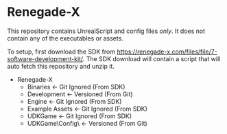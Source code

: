 # Renegade-X

This repository contains UnrealScript and config files *only*. It does not contain any of the executables or assets.

To setup, first download the SDK from https://renegade-x.com/files/file/7-software-development-kit/. The SDK download will contain a script that will auto fetch this repository and unzip it.

- Renegade-X
  - Binaries        <- Git Ignored (From SDK)
  - Development     <- Versioned   (From Git)
  - Engine          <- Git Ignored (From SDK)
  - Example Assets  <- Git Ignored (From SDK)
  - UDKGame         <- Git Ignored (From SDK)
  - UDKGame\Config\ <- Versioned   (From Git)
